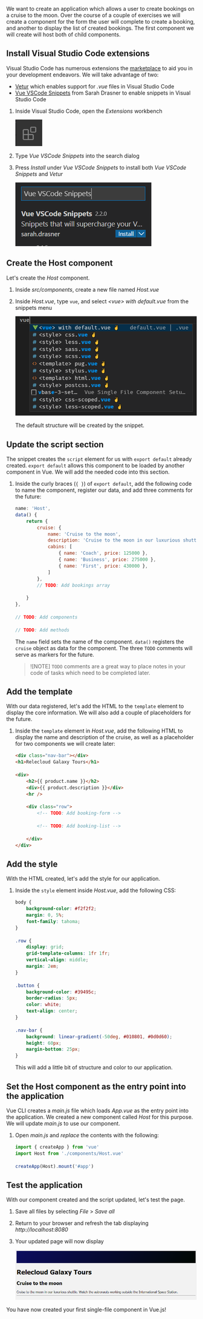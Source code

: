 We want to create an application which allows a user to create bookings on a cruise to the moon. Over the course of a couple of exercises we will create a component for the form the user will complete to create a booking, and another to display the list of created bookings. The first component we will create will host both of child components.

## Install Visual Studio Code extensions

Visual Studio Code has numerous extensions the [marketplace](https://marketplace.visualstudio.com/vscode) to aid you in your development endeavors. We will take advantage of two:

- [Vetur](https://marketplace.visualstudio.com/items?itemName=octref.vetur) which enables support for *.vue* files in Visual Studio Code
- [Vue VSCode Snippets](https://marketplace.visualstudio.com/items?itemName=sdras.vue-vscode-snippets) from Sarah Drasner to enable snippets in Visual Studio Code

1. Inside Visual Studio Code, open the *Extensions* workbench

    ![Screenshot of the extensions icon](./images/extensions.png)

1. Type *Vue VSCode Snippets* into the search dialog

1. Press *Install* under *Vue VSCode Snippets* to install both *Vue VSCode Snippets* and *Vetur*

    ![Screenshot of search results for Vue VSCode Snippets](./images/snippets.png)

## Create the Host component

Let's create the *Host* component.

1. Inside *src/components*, create a new file named *Host.vue*

1. Inside *Host.vue*, type `vue`, and select *\<vue\> with default.vue* from the snippets menu

    ![Screenshot of the snippets menu with \<vue\> with default.vue selected](./images/vue-create.png)

    The default structure will be created by the snippet.

## Update the script section

The snippet creates the `script` element for us with `export default` already created. `export default` allows this component to be loaded by another component in Vue. We will add the needed code into this section.

1. Inside the curly braces (`{ }`) of `export default`, add the following code to name the component, register our data, and add three comments for the future:

    ```javascript
    name: 'Host',
    data() {
        return {
            cruise: {
                name: 'Cruise to the moon',
                description: 'Cruise to the moon in our luxurious shuttle. Watch the astronauts working outside the International Space Station.',
                cabins: [
                    { name: 'Coach', price: 125000 },
                    { name: 'Business', price: 275000 },
                    { name: 'First', price: 430000 },
                ]
            },
            // TODO: Add bookings array

        }
    },

    // TODO: Add components

    // TODO: Add methods

    ```

    The `name` field sets the name of the component. `data()` registers the `cruise` object as data for the component. The three `TODO` comments will serve as markers for the future.

    > ![NOTE]
    > `TODO` comments are a great way to place notes in your code of tasks which need to be completed later.

## Add the template

With our data registered, let's add the HTML to the `template` element to display the core information. We will also add a couple of placeholders for the future.

1. Inside the `template` element in *Host.vue*, add the following HTML to display the name and description of the cruise, as well as a placeholder for two components we will create later:

    ```html
    <div class="nav-bar"></div>
    <h1>Relecloud Galaxy Tours</h1>

    <div>
        <h2>{{ product.name }}</h2>
        <div>{{ product.description }}</div>
        <hr />

        <div class="row">
            <!-- TODO: Add booking-form -->

            <!-- TODO: Add booking-list -->

        </div>
    </div>
    ```

## Add the style

With the HTML created, let's add the style for our application.

1. Inside the `style` element inside *Host.vue*, add the following CSS:

    ```css
    body {
        background-color: #f2f2f2;
        margin: 0, 5%;
        font-family: tahoma;
    }

    .row {
        display: grid;
        grid-template-columns: 1fr 1fr;
        vertical-align: middle;
        margin: 2em;
    }

    .button {
        background-color: #39495c;
        border-radius: 5px;
        color: white;
        text-align: center;
    }

    .nav-bar {
        background: linear-gradient(-50deg, #010801, #0d0d60);
        height: 60px;
        margin-bottom: 25px;
    }
    ```

    This will add a little bit of structure and color to our application.

## Set the Host component as the entry point into the application

Vue CLI creates a *main.js* file which loads *App.vue* as the entry point into the application. We created a new component called *Host* for this purpose. We will update *main.js* to use our component.

1. Open *main.js* and *replace* the contents with the following:

    ```javascript
    import { createApp } from 'vue'
    import Host from './components/Host.vue'

    createApp(Host).mount('#app')
    ```

## Test the application

With our component created and the script updated, let's test the page.

1. Save all files by selecting *File* > *Save all*
1. Return to your browser and refresh the tab displaying *http://localhost:8080*
1. Your updated page will now display

    ![Screenshot of Host component displaying the name and description of the cruise](./images/host-component.png)

You have now created your first single-file component in Vue.js!
